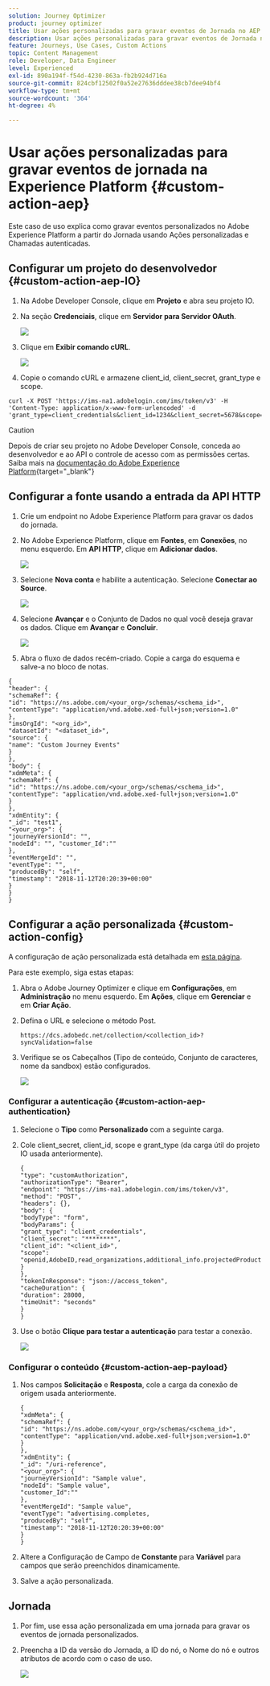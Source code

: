 ```yaml
---
solution: Journey Optimizer
product: journey optimizer
title: Usar ações personalizadas para gravar eventos de Jornada no AEP
description: Usar ações personalizadas para gravar eventos de Jornada no AEP
feature: Journeys, Use Cases, Custom Actions
topic: Content Management
role: Developer, Data Engineer
level: Experienced
exl-id: 890a194f-f54d-4230-863a-fb2b924d716a
source-git-commit: 824cbf12502f0a52e27636dddee38cb7dee94bf4
workflow-type: tm+mt
source-wordcount: '364'
ht-degree: 4%

---
```


# Usar ações personalizadas para gravar eventos de jornada na Experience Platform {#custom-action-aep}

Este caso de uso explica como gravar eventos personalizados no Adobe Experience Platform a partir do Jornada usando Ações personalizadas e Chamadas autenticadas.

## Configurar um projeto do desenvolvedor {#custom-action-aep-IO}

1. Na Adobe Developer Console, clique em **Projeto** e abra seu projeto IO.

1. Na seção **Credenciais**, clique em **Servidor para Servidor OAuth**.

   ![](assets/custom-action-aep-1.png)

1. Clique em **Exibir comando cURL**.

   ![](assets/custom-action-aep-2.png)

1. Copie o comando cURL e armazene client_id, client_secret, grant_type e scope.

```
curl -X POST 'https://ims-na1.adobelogin.com/ims/token/v3' -H 'Content-Type: application/x-www-form-urlencoded' -d 'grant_type=client_credentials&client_id=1234&client_secret=5678&scope=openid,AdobeID,read_organizations,additional_info.projectedProductContext,session'
```

>[!CAUTION]
>
>Depois de criar seu projeto no Adobe Developer Console, conceda ao desenvolvedor e ao API o controle de acesso com as permissões certas. Saiba mais na [documentação do Adobe Experience Platform](https://experienceleague.adobe.com/pt-br/docs/experience-platform/landing/platform-apis/api-authentication#grant-developer-and-api-access-control){target="_blank"}

## Configurar a fonte usando a entrada da API HTTP

1. Crie um endpoint no Adobe Experience Platform para gravar os dados do jornada.

1. No Adobe Experience Platform, clique em **Fontes**, em **Conexões**, no menu esquerdo. Em **API HTTP**, clique em **Adicionar dados**.

   ![](assets/custom-action-aep-3.png)

1. Selecione **Nova conta** e habilite a autenticação. Selecione **Conectar ao Source**.

   ![](assets/custom-action-aep-4.png)

1. Selecione **Avançar** e o Conjunto de Dados no qual você deseja gravar os dados. Clique em **Avançar** e **Concluir**.

   ![](assets/custom-action-aep-5.png)

1. Abra o fluxo de dados recém-criado. Copie a carga do esquema e salve-a no bloco de notas.

```
{
"header": {
"schemaRef": {
"id": "https://ns.adobe.com/<your_org>/schemas/<schema_id>",
"contentType": "application/vnd.adobe.xed-full+json;version=1.0"
},
"imsOrgId": "<org_id>",
"datasetId": "<dataset_id>",
"source": {
"name": "Custom Journey Events"
}
},
"body": {
"xdmMeta": {
"schemaRef": {
"id": "https://ns.adobe.com/<your_org>/schemas/<schema_id>",
"contentType": "application/vnd.adobe.xed-full+json;version=1.0"
}
},
"xdmEntity": {
"_id": "test1",
"<your_org>": {
"journeyVersionId": "",
"nodeId": "", "customer_Id":""
},
"eventMergeId": "",
"eventType": "",
"producedBy": "self",
"timestamp": "2018-11-12T20:20:39+00:00"
}
}
}
```

## Configurar a ação personalizada {#custom-action-config}

A configuração de ação personalizada está detalhada em [esta página](../action/about-custom-action-configuration.md).

Para este exemplo, siga estas etapas:

1. Abra o Adobe Journey Optimizer e clique em **Configurações**, em **Administração** no menu esquerdo. Em **Ações**, clique em **Gerenciar** e em **Criar Ação**.

1. Defina o URL e selecione o método Post.

   `https://dcs.adobedc.net/collection/<collection_id>?syncValidation=false`

1. Verifique se os Cabeçalhos (Tipo de conteúdo, Conjunto de caracteres, nome da sandbox) estão configurados.

   ![](assets/custom-action-aep-7bis.png)

### Configurar a autenticação {#custom-action-aep-authentication}

1. Selecione o **Tipo** como **Personalizado** com a seguinte carga.

1. Cole client_secret, client_id, scope e grant_type (da carga útil do projeto IO usada anteriormente).

   ```
   {
   "type": "customAuthorization",
   "authorizationType": "Bearer",
   "endpoint": "https://ims-na1.adobelogin.com/ims/token/v3",
   "method": "POST",
   "headers": {},
   "body": {
   "bodyType": "form",
   "bodyParams": {
   "grant_type": "client_credentials",
   "client_secret": "********",
   "client_id": "<client_id>",
   "scope": "openid,AdobeID,read_organizations,additional_info.projectedProductContext,session"
   }
   },
   "tokenInResponse": "json://access_token",
   "cacheDuration": {
   "duration": 28000,
   "timeUnit": "seconds"
   }
   }
   ```

1. Use o botão **Clique para testar a autenticação** para testar a conexão.

   ![](assets/custom-action-aep-8.png)

### Configurar o conteúdo {#custom-action-aep-payload}

1. Nos campos **Solicitação** e **Resposta**, cole a carga da conexão de origem usada anteriormente.

   ```
   {
   "xdmMeta": {
   "schemaRef": {
   "id": "https://ns.adobe.com/<your_org>/schemas/<schema_id>",
   "contentType": "application/vnd.adobe.xed-full+json;version=1.0"
   }
   },
   "xdmEntity": {
   "_id": "/uri-reference",
   "<your_org>": {
   "journeyVersionId": "Sample value",
   "nodeId": "Sample value",
   "customer_Id":""
   },
   "eventMergeId": "Sample value",
   "eventType": "advertising.completes,
   "producedBy": "self",
   "timestamp": "2018-11-12T20:20:39+00:00"
   }
   }
   ```

1. Altere a Configuração de Campo de **Constante** para **Variável** para campos que serão preenchidos dinamicamente.

1. Salve a ação personalizada.

## Jornada

1. Por fim, use essa ação personalizada em uma jornada para gravar os eventos de jornada personalizados.

1. Preencha a ID da versão do Jornada, a ID do nó, o Nome do nó e outros atributos de acordo com o caso de uso.

   ![](assets/custom-action-aep-9.png)
